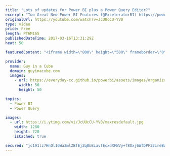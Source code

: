 ```yaml
---
title: "Lots of updates for Power BI plus a Power Query Editor?"
excerpt: "Two Great New Power BI Features (@ExceleratorBI) https://powerpivotpro.com/2017/03/two-great-new-power-bi-features/  Get your own Power Query Editor using Notepad++ (@SchreiberLars) http://ssbi-blog.de/technical-topics-english/power-query-editor-using-notepad/  Power BI Gateways–March Update https://powerbi.microsoft.com/en-us/blog/power-bi-gateways-march-update/"
originalUrl: https://youtube.com/watch?v=JcUUcCU-YV0
type: video
price: Free
length: PT6M16S
publishedDateTime: 2017-03-16T13:31:29Z
heat: 50

featuredContent: "<iframe width=\"800\" height=\"500\" frameborder=\"0\" src=\"https://www.youtube.com/embed/JcUUcCU-YV0\" allow=\"accelerometer; autoplay; encrypted-media; gyroscope; picture-in-picture\" allowfullscreen></iframe>"

provider:
  name: Guy in a Cube
  domain: guyinacube.com
  images:
    - url: https://everyday-cc.github.io/powerbi/assets/images/organizations/guyinacube.com-50x50.jpg
      width: 50
      height: 50

topics:
  - Power BI
  - Power Query

images:
  - url: https://i.ytimg.com/vi/JcUUcCU-YV0/maxresdefault.jpg
    width: 1280
    height: 720
    isCached: true

secured: "jc191lz7HnOl16WaZmlZBfEjZq8bBiavfEcxdXFWVy+f8Oxj6WfDPF32ireBwjN4Vm/jFgaLlhe80TJov1L8WNds9FXiO19f41uG3NNpGrID0stEuHsqn7nkZ5UC0v6XYvZhEZQu6BsRPUmg8xquaxo/E0fUYnnGvXJ7rc8fsPLWcknvI/1qkdEehA0UwjX3ZUaDvewEcjZSardY3EtlqVrRFc3So/VuXAQTEa1ONvrFrjMewBytX8ZQJ78wSRumaJPxCZVjJ94c9Gxdl2+mG9U4Q9KMIe8WiJAS0vfwXMjjujgBa3kHsihfV//UYz0eYNNhmBSaWZyHOC8m1Fu3WelsY0whr9pSx6qr9ha4JBkkl843nuBpRO2q9K1EaiDm9sTuwOqRf9IavXyvL5nUB8wQjjQVP86J6ADRkPqC274=;wNBdwvKwZ1/FG2zovDCk0g=="
---
```


